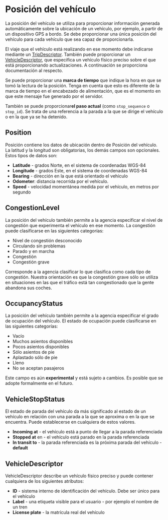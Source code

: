 # Posición del vehículo

La posición del vehículo se utiliza para proporcionar información generada automáticamente sobre la ubicación de un vehículo, por ejemplo, a partir de un dispositivo GPS a bordo. Se debe proporcionar una única posición del vehículo para cada vehículo que sea capaz de proporcionarla.

El viaje que el vehículo está realizando en ese momento debe indicarse mediante un [TripDescriptor](../reference.md#message-tripdescriptor). También puede proporcionar un [VehicleDescriptor](../reference.md#message-vehicledescriptor), que especifica un vehículo físico preciso sobre el que está proporcionando actualizaciones. A continuación se proporciona documentación al respecto.

Se puede proporcionar una **marca de tiempo** que indique la hora en que se tomó la lectura de la posición. Tenga en cuenta que esto es diferente de la marca de tiempo en el encabezado de alimentación, que es el momento en que este mensaje fue generado por el servidor.

También se puede proporcionar**el paso actual** (como `stop_sequence` o `stop_id`). Se trata de una referencia a la parada a la que se dirige el vehículo o en la que ya se ha detenido.

## Position

Posición contiene los datos de ubicación dentro de Posición del vehículo. La latitud y la longitud son obligatorias, los demás campos son opcionales. Estos tipos de datos son:

*   **Latitude** - grados Norte, en el sistema de coordenadas WGS-84
*   **Longitude** - grados Este, en el sistema de coordenadas WGS-84
*   **Bearing** - dirección en la que está orientado el vehículo
*   **Odometer**: distancia recorrida por el vehículo.
*   **Speed** - velocidad momentánea medida por el vehículo, en metros por segundo

## CongestionLevel

La posición del vehículo también permite a la agencia especificar el nivel de congestión que experimenta el vehículo en ese momento. La congestión puede clasificarse en las siguientes categorías:

*   Nivel de congestión desconocido
*   Circulando sin problemas
*   Parado y en marcha
*   Congestión
*   Congestión grave

Corresponde a la agencia clasificar lo que clasifica como cada tipo de congestión. Nuestra orientación es que la congestión grave sólo se utiliza en situaciones en las que el tráfico está tan congestionado que la gente abandona sus coches.

## OccupancyStatus

La posición del vehículo también permite a la agencia especificar el grado de ocupación del vehículo. El estado de ocupación puede clasificarse en las siguientes categorías:

*   Vacío
*   Muchos asientos disponibles
*   Pocos asientos disponibles
*   Sólo asientos de pie
*   Aplastado sólo de pie
*   Lleno
*   No se aceptan pasajeros

Este campo es aún **experimental** y está sujeto a cambios. Es posible que se adopte formalmente en el futuro.

## VehicleStopStatus

El estado de parada del vehículo da más significado al estado de un vehículo en relación con una parada a la que se aproxima o en la que se encuentra. Puede establecerse en cualquiera de estos valores.

*   **Incoming at** - el vehículo está a punto de llegar a la parada referenciada
*   **Stopped at** en - el vehículo está parado en la parada referenciada
*   **In transit to** - la parada referenciada es la próxima parada del vehículo - **default**

## VehicleDescriptor

VehicleDescriptor describe un vehículo físico preciso y puede contener cualquiera de los siguientes atributos:

*   **ID** - sistema interno de identificación del vehículo. Debe ser único para el vehículo
*   **Label** - una etiqueta visible para el usuario - por ejemplo el nombre de un tren
*   **License plate** - la matrícula real del vehículo
